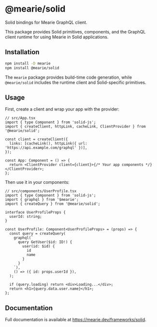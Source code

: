 # @mearie/solid

Solid bindings for Mearie GraphQL client.

This package provides Solid primitives, components, and the GraphQL client
runtime for using Mearie in Solid applications.

## Installation

```bash
npm install -D mearie
npm install @mearie/solid
```

The `mearie` package provides build-time code generation, while `@mearie/solid`
includes the runtime client and Solid-specific primitives.

## Usage

First, create a client and wrap your app with the provider:

```tsx
// src/App.tsx
import { type Component } from 'solid-js';
import { createClient, httpLink, cacheLink, ClientProvider } from '@mearie/solid';

const client = createClient({
  links: [cacheLink(), httpLink({ url: 'https://api.example.com/graphql' })],
});

const App: Component = () => {
  return <ClientProvider client={client}>{/* Your app components */}</ClientProvider>;
};
```

Then use it in your components:

```tsx
// src/components/UserProfile.tsx
import { type Component } from 'solid-js';
import { graphql } from '$mearie';
import { createQuery } from '@mearie/solid';

interface UserProfileProps {
  userId: string;
}

const UserProfile: Component<UserProfileProps> = (props) => {
  const query = createQuery(
    graphql(`
      query GetUser($id: ID!) {
        user(id: $id) {
          id
          name
        }
      }
    `),
    () => ({ id: props.userId }),
  );

  if (query.loading) return <div>Loading...</div>;
  return <h1>{query.data.user.name}</h1>;
};
```

## Documentation

Full documentation is available at <https://mearie.dev/frameworks/solid>.
